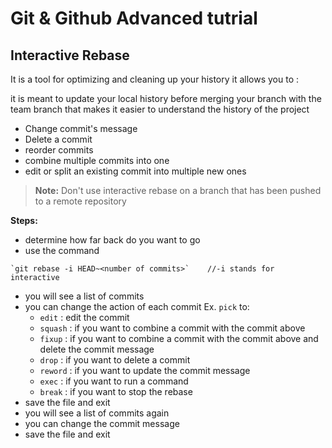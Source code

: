 # Git & Github Advanced tutrial

## Interactive Rebase

It is a tool for optimizing and cleaning up your history
it allows you to :

it is meant to update your local history before merging your branch with the team branch that makes it easier to understand the history of the project

- Change commit's message
- Delete a commit
- reorder commits
- combine multiple commits into one
- edit or split an existing commit into multiple new ones

> **Note:** Don't use interactive rebase on a branch that has been pushed to a remote repository

**Steps:**

- determine how far back do you want to go
- use the command

```
`git rebase -i HEAD~<number of commits>`    //-i stands for interactive
```

- you will see a list of commits
- you can change the action of each commit Ex. `pick` to:
  - `edit` : edit the commit
  - `squash` : if you want to combine a commit with the commit above
  - `fixup` : if you want to combine a commit with the commit above and delete the commit message
  - `drop` : if you want to delete a commit
  - `reword` : if you want to update the commit message
  - `exec` : if you want to run a command
  - `break` : if you want to stop the rebase
- save the file and exit
- you will see a list of commits again
- you can change the commit message
- save the file and exit
